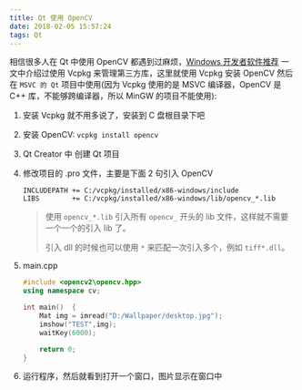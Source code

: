 ```yaml
---
title: Qt 使用 OpenCV
date: 2018-02-05 15:57:24
tags: Qt
---
```


相信很多人在 Qt 中使用 OpenCV 都遇到过麻烦，[Windows 开发者软件推荐](http://qtdebug.com/windows-develop-software/) 一文中介绍过使用 Vcpkg 来管理第三方库，这里就使用 Vcpkg 安装 OpenCV 然后在 `MSVC 的 Qt` 项目中使用(因为 Vcpkg 使用的是 MSVC 编译器，OpenCV 是 C++ 库，不能够跨编译器，所以 MinGW 的项目不能使用):

1. 安装 Vcpkg 就不用多说了，安装到 C 盘根目录下吧

2. 安装 OpenCV: `vcpkg install opencv`

3. Qt Creator 中 创建 Qt 项目

4. 修改项目的 .pro 文件，主要是下面 2 句引入 OpenCV

   ```
   INCLUDEPATH += C:/vcpkg/installed/x86-windows/include
   LIBS        += C:/vcpkg/installed/x86-windows/lib/opencv_*.lib
   ```

   > 使用 `opencv_*.lib` 引入所有 `opencv_` 开头的 lib 文件，这样就不需要一个一个的引入 lib 了。
   >
   > 引入 dll 的时候也可以使用 `*` 来匹配一次引入多个，例如 `tiff*.dll`。

5. main.cpp

   ```cpp
   #include <opencv2\opencv.hpp>
   using namespace cv;

   int main()  {
       Mat img = imread("D:/Wallpaper/desktop.jpg");
       imshow("TEST",img);
       waitKey(6000);

       return 0;
   }
   ```

6. 运行程序，然后就看到打开一个窗口，图片显示在窗口中